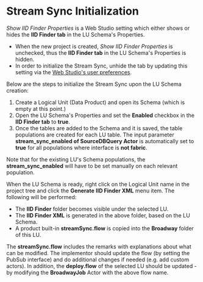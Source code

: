 # Stream Sync Initialization

<web>

*Show IID Finder Properties* is a Web Studio setting which either shows or hides the **IID Finder tab** in the LU Schema's Properties. 

* When the new project is created, *Show IID Finder Properties* is unchecked, thus the **IID Finder tab** in the LU Schema's Properties is hidden. 
* In order to initialize the Stream Sync, unhide the tab by updating this setting via the [Web Studio's user preferences](/articles/04_fabric_studio/04_user_preferences.md). 

</web>

Below are the steps to initialize the Stream Sync upon the LU Schema creation:

1. Create a Logical Unit (Data Product) and open its Schema (which is empty at this point.) 
2. Open the LU Schema's Properties and set the **Enabled** checkbox in the **IID Finder tab** to **true**.
3. Once the tables are added to the Schema and it is saved, the table populations are created for each LU table. The input parameter **stream_sync_enabled of SourceDBQuery Actor** is automatically set to **true** for all populations where interface is **not fabric**.

Note that for the existing LU's Schema populations, the **stream_sync_enabled** will have to be set manually on each relevant population.

When the LU Schema is ready, right click on the Logical Unit name in the project tree and click the **Generate** **IID Finder XML** menu item. The following will be performed:

* The **IID Finder** folder becomes visible under the selected LU.
* The **IID Finder XML** is generated in the above folder, based on the LU Schema.
* A product built-in **streamSync.flow** is copied into the **Broadway** folder of this LU.

The **streamSync.flow** includes the remarks with explanations about what can be modified. The implementor should update the flow (by setting the PubSub interface) and do additional changes if needed (e.g. add custom actors). In addition, the **deploy.flow** of the selected LU should be updated - by modifying the **BroadwayJob** Actor with the above flow name.


